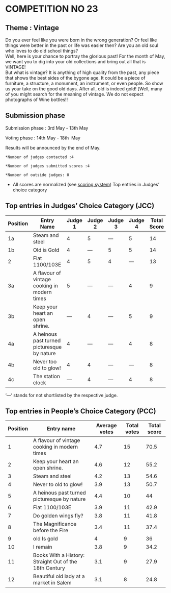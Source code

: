 
# COMPETITION NO 23

## Theme : Vintage
Do you ever feel like you were born in the wrong generation? 
Or feel like things were better in the past or life was easier then? 
Are you an old soul who loves to do old school things?  
Well, here is your chance to portray the glorious past! 
For the month of May, we want you to dig into your old collections and bring out all that is VINTAGE!  
But what is vintage? It is anything of high quality from the past, any piece that shows the best sides of the bygone age. 
It could be a piece of furniture, a structure, a monument,  an instrument, or even people. So show us your take on the good old days. 
After all, old is indeed gold!  [Well, many of you might search for the meaning of vintage. We do not expect photographs of Wine bottles!!

## Submission phase
Submission phase : 3rd May - 13th May

Voting phase : 14th May - 18th  May

Results will be announced by the end of May.

	*Number of judges contacted :4

	*Number of judges submitted scores :4
    
	*Number of outside judges: 0

* All scores are normalized (see [scoring system](https://github.com/photography2018/competition/blob/master/scoring.md))
	Top entries in Judges’ choice category					

## Top entries in Judges’ Choice Category (JCC)	

|Position	|Entry Name|	Judge 1	| Judge 2	| Judge 3	| Judge 4	| Total Score |
|--|--|--|--|--|--|--|					
|1a |Steam and steel	|4	|5	|—	|5	|14
|1b |Old is Gold	|4	|—	|5	|5	|14
|2 |Fiat 1100/103E	|4	|5	|4	|—	|13
|3a |A flavour of vintage cooking in modern times	|5	|—	|—	|4	|9
|3b |Keep your heart an open shrine.	|—	|4	|—	|5	|9
|4a |A heinous past turned picturesque by nature	|4	|—	|—	|4	|8
|4b |Never too old to glow!	|4	|4	|—	|—	|8
|4c |The station clock	|—	|4	|—	|4	|8
						
						
‘—’ stands for not shortlisted by the respective judge.	

## Top entries in People’s Choice Category (PCC)			
				
				
|Position	|Entry name	|Average votes	|Total votes	|Total score |
|--|--|--|--|--|
|1	|A flavour of vintage cooking in modern times	|4.7	|15	|70.5
|2	|Keep your heart an open shrine.	|4.6	|12	|55.2
|3	|Steam and steel	|4.2	|13	|54.6
|4	|Never to old to glow!	|3.9	|13	|50.7
|5	|A heinous past turned picturesque by nature	|4.4	|10	|44
|6	|Fiat 1100/103E	|3.9	|11	|42.9
|7	|Do golden wings fly?	|3.8	|11	|41.8
|8	|The Magnificance before the Fire	|3.4	|11	|37.4
|9	|old Is gold 	|4	|9	|36
|10	|I remain	|3.8	|9	|34.2
|11	|Books With a History: Straight Out of the 18th Century 	|3.1	|9	|27.9
|12	|Beautiful old lady at a market in Salem	|3.1	|8	|24.8
